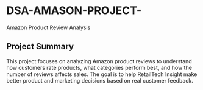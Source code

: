 # DSA-AMASON-PROJECT-
Amazon Product Review Analysis

## Project Summary
This project focuses on analyzing Amazon product reviews to understand how customers rate products, what categories perform best, and how the number of reviews affects sales. The goal is to help RetailTech Insight make better product and marketing decisions based on real customer feedback.
